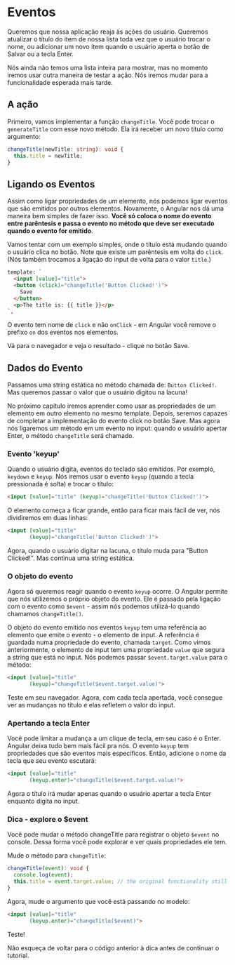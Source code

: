 # Eventos

Queremos que nossa aplicação reaja às ações do usuário. Queremos atualizar o título do item de nossa lista toda vez que o usuário trocar o nome, ou adicionar um novo item quando o usuário aperta o botão de Salvar ou a tecla Enter.

Nós ainda não temos uma lista inteira para mostrar, mas no momento iremos usar outra maneira de testar a ação. Nós iremos mudar para a funcionalidade esperada mais tarde.


## A ação
Primeiro, vamos implementar a função `changeTitle`. Você pode trocar o `generateTitle` com esse novo método. Ela irá receber um novo título como argumento:

```ts
changeTitle(newTitle: string): void {
  this.title = newTitle;
}
```

## Ligando os Eventos
Assim como ligar propriedades de um elemento, nós podemos ligar eventos que são emitidos por outros elementos. Novamente, o Angular nos dá uma maneira bem simples de fazer isso. **Você só coloca o nome do evento entre parêntesis e passa o evento no método que deve ser executado quando o evento for emitido**.

Vamos tentar com um exemplo simples, onde o título está mudando quando o usuário clica no botão. Note que existe um parêntesis em volta do `click`. (Nós também trocamos a ligação do input de volta para o valor `title`.)

```html
template: `
  <input [value]="title">
  <button (click)="changeTitle('Button Clicked!')">
    Save
  </button>
  <p>The title is: {{ title }}</p>
`,
```

O evento tem nome de `click` e não `onClick` - em Angular você remove o prefixo `on` dos eventos nos elementos. 

Vá para o navegador e veja o resultado - clique no botão Save.


## Dados do Evento

Passamos uma string estática no método chamada de: `Button Clicked!`. Mas queremos passar o valor que o usuário digitou na lacuna!

No próximo capítulo iremos aprender como usar as propriedades de um elemento em outro elemento no mesmo template. Depois, seremos capazes de completar a implementação do evento click no botão Save. Mas agora nós ligaremos um método em um evento no input: quando o usuário apertar Enter, o método `changeTitle` será chamado.

### Evento 'keyup' 

Quando o usuário digita, eventos do teclado são emitidos. Por exemplo, `keydown` e `keyup`. Nós iremos usar o evento `keyup` \(quando a tecla pressionada é solta) e trocar o título:

```html
<input [value]="title" (keyup)="changeTitle('Button Clicked!')">
```

O elemento começa a ficar grande, então para ficar mais fácil de ver, nós dividiremos em duas linhas:

```html
<input [value]="title" 
       (keyup)="changeTitle('Button Clicked!')">
```
Agora, quando o usuário digitar na lacuna, o título muda para "Button Clicked!". Mas continua uma string estática.

### O objeto do evento

Agora só queremos reagir quando o evento `keyup` ocorre. O Angular permite que nós utilizemos o próprio objeto do evento. Ele é passado pela ligação com o evento como `$event` - assim nós podemos utilizá-lo quando chamamos `changeTitle()`.

O objeto do evento emitido nos eventos `keyup` tem uma referência ao elemento que emite o evento - o elemento de input. A referência é guardada numa propriedade do evento, chamada `target`. Como vimos anteriormente, o elemento de input tem uma propriedade `value` que segura a string que está no input. Nós podemos passar `$event.target.value` para o método:

```html
<input [value]="title" 
       (keyup)="changeTitle($event.target.value)">
```

Teste em seu navegador. Agora, com cada tecla apertada, você consegue ver as mudanças no título e elas refletem o valor do input.

### Apertando a tecla Enter
Você pode limitar a mudança a um clique de tecla, em seu caso é o Enter. Angular deixa tudo bem mais fácil pra nós. O evento `keyup` tem propriedades que são eventos mais específicos. Então, adicione o nome da tecla que seu evento escutará:

```html
<input [value]="title" 
       (keyup.enter)="changeTitle($event.target.value)">
```

Agora o título irá mudar apenas quando o usuário apertar a tecla Enter enquanto digita no input.

### Dica - explore o $event
Você pode mudar o método changeTitle para registrar o objeto `$event` no console. Dessa forma você pode explorar e ver quais propriedades ele tem.

Mude o método para `changeTitle`:
```ts
changeTitle(event): void {
  console.log(event);
  this.title = event.target.value; // the original functionality still works
}
```

Agora, mude o argumento que você está passando no modelo:

```html
<input [value]="title" 
       (keyup.enter)="changeTitle($event)">
```

Teste!

Não esqueça de voltar para o código anterior à dica antes de continuar o tutorial.
